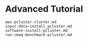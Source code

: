 # Advanced Tutorial

```{toctree}
aws-pcluster-cluster.md
input-data-install_pcluster.md
software-install-pcluster.md
run-cmaq-benchmark-pcluster.md
